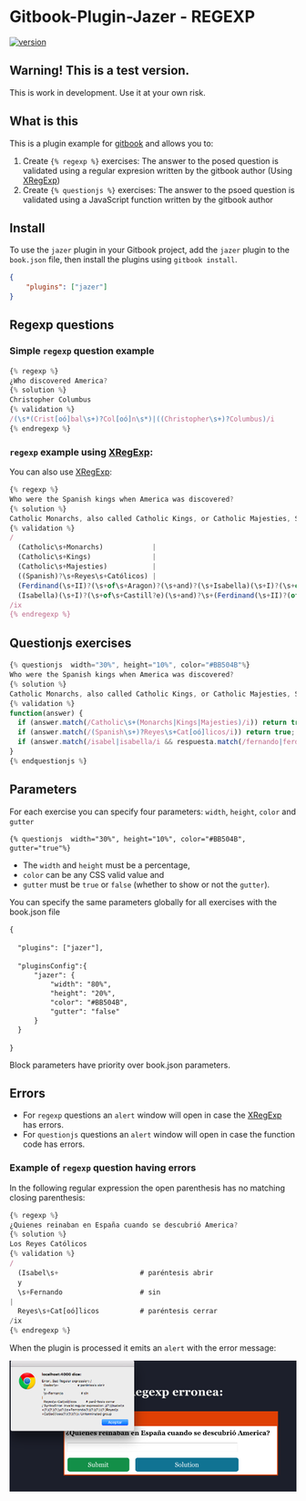# Gitbook-Plugin-Jazer - REGEXP

[![version](https://img.shields.io/npm/v/gitbook-plugin-jazer.svg)](https://www.npmjs.org/package/gitbook-plugin-jazer)

## Warning! This is a test version.

This is work in development. Use it at your own risk.

## What is this

This is a plugin example for [gitbook](https://www.gitbook.com)
and allows you to:

1. Create `{% regexp %}` exercises: The answer  to the posed question is validated using a regular expresion written by the gitbook author
(Using [XRegExp](http://xregexp.com/))
2. Create `{% questionjs %}` exercises: The answer to the psoed question is validated using a JavaScript function written by the gitbook author

## Install


To use the `jazer` plugin in your Gitbook project, add the `jazer`
plugin to the `book.json` file, then install the plugins using `gitbook install`.

```json
{
    "plugins": ["jazer"]
}
```

## Regexp questions

### Simple `regexp` question example

```javascript
{% regexp %}
¿Who discovered America?
{% solution %}
Christopher Columbus
{% validation %}
/(\s*(Crist[oó]bal\s+)?Col[oó]n\s*)|((Christopher\s+)?Columbus)/i
{% endregexp %}
```
### `regexp` example using [XRegExp](http://xregexp.com/):

You can also use [XRegExp](http://xregexp.com/):

```javascript
{% regexp %}
Who were the Spanish kings when America was discovered?
{% solution %}
Catholic Monarchs, also called Catholic Kings, or Catholic Majesties, Spanish Reyes Católicos, Ferdinand II of Aragon and Isabella I of Castile
{% validation %}
/
  (Catholic\s+Monarchs)            |
  (Catholic\s+Kings)               |
  (Catholic\s+Majesties)           |
  ((Spanish)?\s+Reyes\s+Católicos) |
  (Ferdinand(\s+II)?(\s+of\s+Aragon)?(\s+and)?(\s+Isabella)(\s+I)?(\s+of\s+Castill?e) |
  (Isabella)(\s+I)?(\s+of\s+Castill?e)(\s+and)?\s+(Ferdinand(\s+II)?(of\s+Aragon)?
/ix
{% endregexp %}
```

## Questionjs exercises

```javascript
{% questionjs  width="30%", height="10%", color="#BB504B"%}
Who were the Spanish kings when America was discovered?
{% solution %}
Catholic Monarchs, also called Catholic Kings, or Catholic Majesties, Spanish Reyes Católicos, Ferdinand II of Aragon and Isabella I of Castile
{% validation %}
function(answer) {
  if (answer.match(/Catholic\s+(Monarchs|Kings|Majesties)/i)) return true;
  if (answer.match(/(Spanish\s+)?Reyes\s+Cat[oó]licos/i)) return true;
  if (answer.match(/isabel|isabella/i && respuesta.match(/fernando|ferdinand/i) )) return true;
}
{% endquestionjs %}
```

## Parameters

For each exercise you can specify four parameters: `width`, `height`, `color`  and `gutter`

```
{% questionjs  width="30%", height="10%", color="#BB504B", gutter="true"%}
```

* The `width` and `height` must be a percentage,
* `color` can be any CSS valid value and
* `gutter` must be  `true` or `false` (whether to show or not the `gutter`).

You can specify the same parameters globally for all exercises with the book.json file

```
{

  "plugins": ["jazer"],

  "pluginsConfig":{
      "jazer": {
          "width": "80%",
          "height": "20%",
          "color": "#BB504B",
          "gutter": "false"
      }
  }

}

```

Block parameters have priority over book.json parameters.


## Errors

* For `regexp` questions an `alert` window will open in case the [XRegExp](http://xregexp.com/) has errors.
* For `questionjs` questions an `alert` window will open in case the function code has errors.

### Example of `regexp` question having errors

In the following regular expression the open parenthesis has no matching closing parenthesis:

```javascript
{% regexp %}
¿Quienes reinaban en España cuando se descubrió America?
{% solution %}
Los Reyes Católicos
{% validation %}
/
  (Isabel\s+                    # paréntesis abrir
  y
  \s+Fernando                   # sin
|
  Reyes\s+Cat[oó]licos          # paréntesis cerrar
/ix
{% endregexp %}
```


When the plugin is processed it emits an `alert` with the error message:

![error message: bad regexp](https://raw.githubusercontent.com/ULL-ESIT-GRADOII-TFG/gitbook-plugin-jazer/casiano/assets/regexpwitherror.png)
